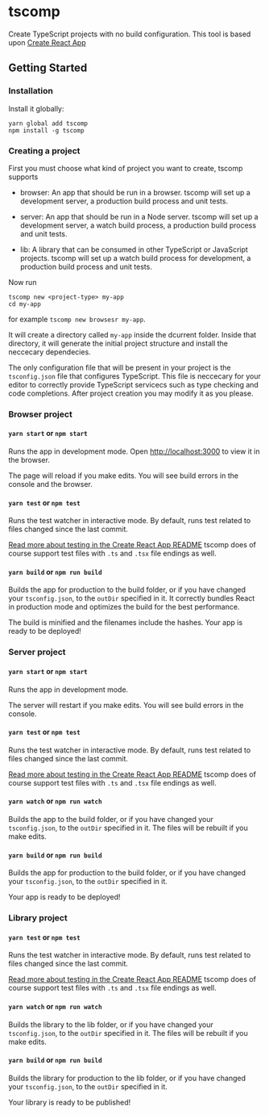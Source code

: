 # tscomp

Create TypeScript projects with no build configuration.
This tool is based upon [Create React App](https://github.com/facebookincubator/create-react-app/)

## Getting Started

### Installation

Install it globally:
```
yarn global add tscomp
npm install -g tscomp
```

### Creating a project

First you must choose what kind of project you want to create, tscomp supports

- browser: An app that should be run in a browser. tscomp will set up a development
           server, a production build process and unit tests.

- server: An app that should be run in a Node server. tscomp will set up a development
          server, a watch build process, a production build process and unit tests.

- lib: A library that can be consumed in other TypeScript or JavaScript projects. 
       tscomp will set up a watch build process for development, a production build 
       process and unit tests.

Now run
```
tscomp new <project-type> my-app
cd my-app
```

for example `tscomp new browsesr my-app`.

It will create a directory called `my-app` inside the dcurrent folder.
Inside that directory, it will generate the initial project structure and
install the neccecary dependecies.

The only configuration file that will be present in your project is the
`tsconfig.json` file that configures TypeScript. This file is neccecary
for your editor to correctly provide TypeScript servicecs such as type checking
and code completions. After project creation you may modify it as you please.

### Browser project

#### `yarn start` or `npm start`
Runs the app in development mode.
Open <http://localhost:3000> to view it in the browser.

The page will reload if you make edits. You will see build errors in the
console and the browser.

#### `yarn test` or `npm test`
Runs the test watcher in interactive mode.
By default, runs test related to files changed since the last commit.

[Read more about testing in the Create React App README](https://github.com/facebookincubator/create-react-app/blob/master/packages/react-scripts/template/README.md#running-tests)
tscomp does of course support test files with `.ts` and `.tsx` file endings as well.

#### `yarn build` or `npm run build`
Builds the app for production to the build folder, or if you have changed your `tsconfig.json`,
to the `outDir` specified in it.
It correctly bundles React in production mode and optimizes the build for the best performance.

The build is minified and the filenames include the hashes.
Your app is ready to be deployed!

### Server project

#### `yarn start` or `npm start`
Runs the app in development mode.

The server will restart if you make edits. You will see build errors in the
console.

#### `yarn test` or `npm test`
Runs the test watcher in interactive mode.
By default, runs test related to files changed since the last commit.

[Read more about testing in the Create React App README](https://github.com/facebookincubator/create-react-app/blob/master/packages/react-scripts/template/README.md#running-tests)
tscomp does of course support test files with `.ts` and `.tsx` file endings as well.

#### `yarn watch` or `npm run watch`
Builds the app to the build folder, or if you have changed your `tsconfig.json`,
to the `outDir` specified in it. The files will be rebuilt if you make edits.

#### `yarn build` or `npm run build`
Builds the app for production to the build folder, or if you have changed your `tsconfig.json`,
to the `outDir` specified in it.

Your app is ready to be deployed!

### Library project

#### `yarn test` or `npm test`
Runs the test watcher in interactive mode.
By default, runs test related to files changed since the last commit.

[Read more about testing in the Create React App README](https://github.com/facebookincubator/create-react-app/blob/master/packages/react-scripts/template/README.md#running-tests)
tscomp does of course support test files with `.ts` and `.tsx` file endings as well.

#### `yarn watch` or `npm run watch`
Builds the library to the lib folder, or if you have changed your `tsconfig.json`,
to the `outDir` specified in it. The files will be rebuilt if you make edits.

#### `yarn build` or `npm run build`
Builds the library for production to the lib folder, or if you have changed your `tsconfig.json`,
to the `outDir` specified in it.

Your library is ready to be published!
